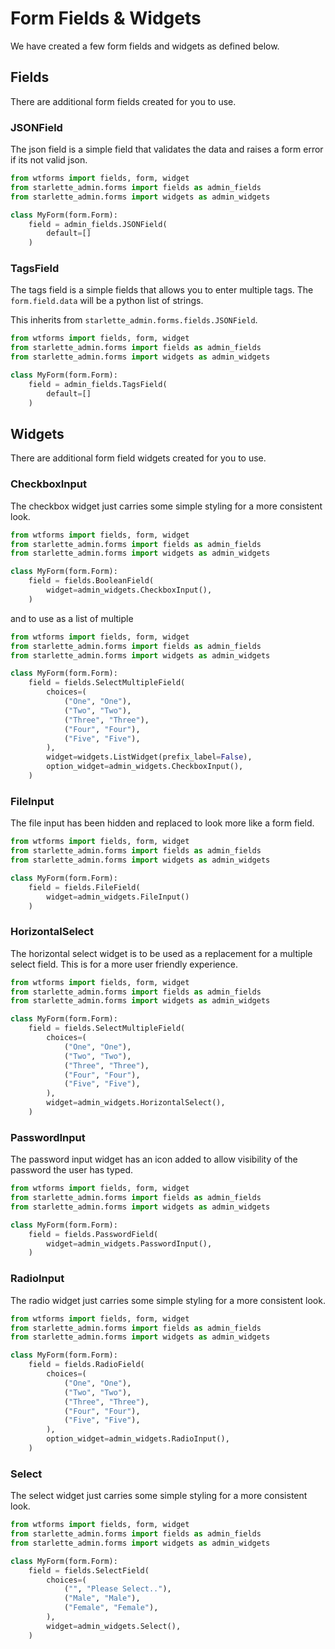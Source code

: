 # Form Fields & Widgets

We have created a few form fields and widgets as defined below.

## Fields

There are additional form fields created for you to use.

### JSONField

The json field is a simple field that validates the data and raises a form error
if its not valid json.

```python
from wtforms import fields, form, widget
from starlette_admin.forms import fields as admin_fields
from starlette_admin.forms import widgets as admin_widgets

class MyForm(form.Form):
    field = admin_fields.JSONField(
        default=[]
    )
```

### TagsField

The tags field is a simple fields that allows you to enter multiple tags.
The `form.field.data` will be a python list of strings.

This inherits from `starlette_admin.forms.fields.JSONField`.

```python
from wtforms import fields, form, widget
from starlette_admin.forms import fields as admin_fields
from starlette_admin.forms import widgets as admin_widgets

class MyForm(form.Form):
    field = admin_fields.TagsField(
        default=[]
    )
```

## Widgets

There are additional form field widgets created for you to use.

### CheckboxInput

The checkbox widget just carries some simple styling for a more consistent look.

```python
from wtforms import fields, form, widget
from starlette_admin.forms import fields as admin_fields
from starlette_admin.forms import widgets as admin_widgets

class MyForm(form.Form):
    field = fields.BooleanField(
        widget=admin_widgets.CheckboxInput(),
    )
```

and to use as a list of multiple

```python
from wtforms import fields, form, widget
from starlette_admin.forms import fields as admin_fields
from starlette_admin.forms import widgets as admin_widgets

class MyForm(form.Form):
    field = fields.SelectMultipleField(
        choices=(
            ("One", "One"),
            ("Two", "Two"),
            ("Three", "Three"),
            ("Four", "Four"),
            ("Five", "Five"),
        ),
        widget=widgets.ListWidget(prefix_label=False),
        option_widget=admin_widgets.CheckboxInput(),
    )
```

### FileInput

The file input has been hidden and replaced to look more like a form field.

```python
from wtforms import fields, form, widget
from starlette_admin.forms import fields as admin_fields
from starlette_admin.forms import widgets as admin_widgets

class MyForm(form.Form):
    field = fields.FileField(
        widget=admin_widgets.FileInput()
    )
```

### HorizontalSelect

The horizontal select widget is to be used as a replacement for a multiple
select field. This is for a more user friendly experience.

```python
from wtforms import fields, form, widget
from starlette_admin.forms import fields as admin_fields
from starlette_admin.forms import widgets as admin_widgets

class MyForm(form.Form):
    field = fields.SelectMultipleField(
        choices=(
            ("One", "One"),
            ("Two", "Two"),
            ("Three", "Three"),
            ("Four", "Four"),
            ("Five", "Five"),
        ),
        widget=admin_widgets.HorizontalSelect(),
    )
```

### PasswordInput

The password input widget has an icon added to allow visibility of the password
the user has typed.

```python
from wtforms import fields, form, widget
from starlette_admin.forms import fields as admin_fields
from starlette_admin.forms import widgets as admin_widgets

class MyForm(form.Form):
    field = fields.PasswordField(
        widget=admin_widgets.PasswordInput(),
    )
```

### RadioInput

The radio widget just carries some simple styling for a more consistent look.

```python
from wtforms import fields, form, widget
from starlette_admin.forms import fields as admin_fields
from starlette_admin.forms import widgets as admin_widgets

class MyForm(form.Form):
    field = fields.RadioField(
        choices=(
            ("One", "One"),
            ("Two", "Two"),
            ("Three", "Three"),
            ("Four", "Four"),
            ("Five", "Five"),
        ),
        option_widget=admin_widgets.RadioInput(),
    )
```

### Select

The select widget just carries some simple styling for a more consistent look.

```python
from wtforms import fields, form, widget
from starlette_admin.forms import fields as admin_fields
from starlette_admin.forms import widgets as admin_widgets

class MyForm(form.Form):
    field = fields.SelectField(
        choices=(
            ("", "Please Select.."),
            ("Male", "Male"),
            ("Female", "Female"),
        ),
        widget=admin_widgets.Select(),
    )
```